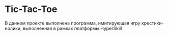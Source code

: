 # Tic-Tac-Toe
В данном проекте выполнена программа, имитирующая игру крестики-нолики, выполненная в рамках платформы HyperSkill
